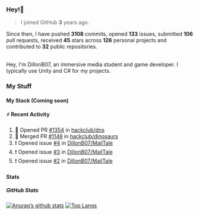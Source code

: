 ### Hey!👋
<!-- [![Banner](banner.png)](https://dillonb07.is-a.dev) -->


> I joined GitHub **3** years ago.

Since then, I have pushed **3108** commits, opened **133** issues, submitted **106** pull requests, received **45** stars across **126** personal projects and contributed to **32** public repositories.

<br>
Hey, I'm DillonB07, an immersive media student and game developer. I typically use Unity and C# for my projects.

<br>

### My Stuff

#### My Stack (Coming soon)

#### :zap: Recent Activity

<!--START_SECTION:activity-->
1. 💪 Opened PR [#1354](https://github.com/hackclub/dns/pull/1354) in [hackclub/dns](https://github.com/hackclub/dns)
2. 🎉 Merged PR [#1148](https://github.com/hackclub/dinosaurs/pull/1148) in [hackclub/dinosaurs](https://github.com/hackclub/dinosaurs)
3. ❗ Opened issue [#4](https://github.com/DillonB07/MailTale/issues/4) in [DillonB07/MailTale](https://github.com/DillonB07/MailTale)
4. ❗ Opened issue [#3](https://github.com/DillonB07/MailTale/issues/3) in [DillonB07/MailTale](https://github.com/DillonB07/MailTale)
5. ❗ Opened issue [#2](https://github.com/DillonB07/MailTale/issues/2) in [DillonB07/MailTale](https://github.com/DillonB07/MailTale)
<!--END_SECTION:activity-->

#### Stats

##### GitHub Stats
[![Anurag’s github stats](https://github-readme-stats.vercel.app/api?username=dillonb07&show_icons=true&theme=radical)](https://github.com/dillonb07)
[![Top Langs](https://github-readme-stats.vercel.app/api/top-langs/?username=dillonb07&layout=compact&theme=radical)](https://github.com/dillonb07)
